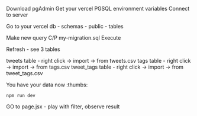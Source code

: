 Download pgAdmin
Get your vercel PGSQL environment variables
Connect to server

Go to your vercel db - schemas - public - tables

Make new query
C/P my-migration.sql
Execute

Refresh - see 3 tables

tweets table - right click -> import -> from tweets.csv
tags table - right click -> import -> from tags.csv
tweet_tags table - right click -> import -> from tweet_tags.csv

You have your data now :thumbs:

`npm run dev`

GO to page.jsx - play with filter, observe result

